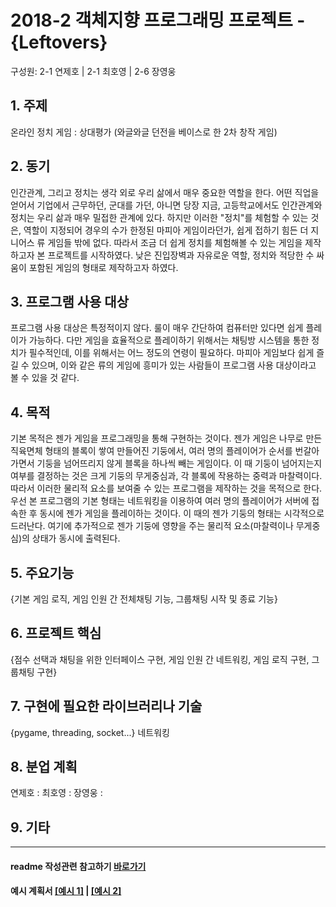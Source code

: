 # 2018-2 객체지향 프로그래밍 프로젝트 - **{Leftovers}**
구성원: 2-1 연제호 | 2-1 최호영 | 2-6 장영웅

## 1. 주제
온라인 정치 게임 : 상대평가 (와글와글 던전을 베이스로 한 2차 창작 게임)

## 2. 동기
 인간관계, 그리고 정치는 생각 외로 우리 삶에서 매우 중요한 역할을 한다. 어떤 직업을 얻어서 기업에서 근무하던, 군대를 가던, 아니면 당장 지금, 고등학교에서도 인간관계와 정치는 우리 삶과 매우 밀접한 관계에 있다. 하지만 이러한 "정치"를 체험할 수 있는 것은, 역할이 지정되어 경우의 수가 한정된 마피아 게임이라던가, 쉽게 접하기 힘든 더 지니어스 류 게임들 밖에 없다. 따라서 조금 더 쉽게 정치를 체험해볼 수 있는 게임을 제작하고자 본 프로젝트를 시작하였다. 낮은 진입장벽과 자유로운 역할, 정치와 적당한 수 싸움이 포함된 게임의 형태로 제작하고자 하였다.

## 3. 프로그램 사용 대상
 프로그램 사용 대상은 특정적이지 않다. 룰이 매우 간단하여 컴퓨터만 있다면 쉽게 플레이가 가능하다. 다만 게임을 효율적으로 플레이하기 위해서는 채팅방 시스템을 통한 정치가 필수적인데, 이를 위해서는 어느 정도의 연령이 필요하다. 마피아 게임보다 쉽게 즐길 수 있으며, 이와 같은 류의 게임에 흥미가 있는 사람들이 프로그램 사용 대상이라고 볼 수 있을 것 같다.

## 4. 목적
 기본 목적은 젠가 게임을 프로그래밍을 통해 구현하는 것이다. 젠가 게임은 나무로 만든 직육면체 형태의 블록이 쌓여 만들어진 기둥에서, 여러 명의 플레이어가 순서를 번갈아가면서 기둥을 넘어뜨리지 않게 블록을 하나씩 빼는 게임이다. 이 때 기둥이 넘어지는지 여부를 결정하는 것은 크게 기둥의 무게중심과, 각 블록에 작용하는 중력과 마찰력이다. 따라서 이러한 물리적 요소를 보여줄 수 있는 프로그램을 제작하는 것을 목적으로 한다.
  우선 본 프로그램의 기본 형태는 네트워킹을 이용하여 여러 명의 플레이어가 서버에 접속한 후 동시에 젠가 게임을 플레이하는 것이다. 이 때의 젠가 기둥의 형태는 시각적으로 드러난다. 여기에 추가적으로 젠가 기둥에 영향을 주는 물리적 요소(마찰력이나 무게중심)의 상태가 동시에 출력된다.

## 5. 주요기능
{기본 게임 로직, 게임 인원 간 전체채팅 기능, 그룹채팅 시작 및 종료 기능}

## 6. 프로젝트 핵심
{점수 선택과 채팅을 위한 인터페이스 구현, 게임 인원 간 네트워킹, 게임 로직 구현, 그룹채팅 구현}

## 7. 구현에 필요한 라이브러리나 기술
{pygame, threading, socket...}
네트워킹

## 8. **분업 계획**
연제호 : 
최호영 : 
장영웅 : 

## 9. 기타
<hr>

#### readme 작성관련 참고하기 [바로가기](https://heropy.blog/2017/09/30/markdown/)

#### 예시 계획서 [[예시 1]](https://docs.google.com/document/d/1hcuGhTtmiTUxuBtr3O6ffrSMahKNhEj33woE02V-84U/edit?usp=sharing) | [[예시 2]](https://docs.google.com/document/d/1FmxTZvmrroOW4uZ34Xfyyk9ejrQNx6gtsB6k7zOvHYE/edit?usp=sharing)
